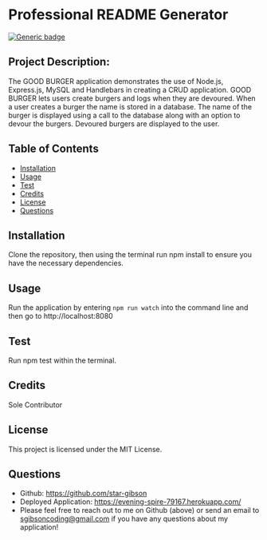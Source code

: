 
# Professional README Generator
[![Generic badge](https://img.shields.io/badge/License-MIT-blue.svg)](https://shields.io/)

## Project Description: 
The GOOD BURGER application demonstrates the use of Node.js, Express.js, MySQL and Handlebars in creating a CRUD application. GOOD BURGER lets users create burgers and logs when they are devoured. When a user creates a burger the name is stored in a database. The name of the burger is displayed using a call to the database along with an option to devour the burgers. Devoured burgers are displayed to the user.

## Table of Contents
  * [Installation](#installation)
  * [Usage](#usage)
  * [Test](#test)
  * [Credits](#credits)
  * [License](#license)
  * [Questions](#questions)

## Installation
Clone the repository, then using the terminal run npm install to ensure you have the necessary dependencies.

## Usage
Run the application by entering `npm run watch` into the command line and then go to http://localhost:8080

## Test
Run npm test within the terminal.

## Credits
Sole Contributor

## License
This project is licensed under the MIT License.

## Questions
  * Github: https://github.com/star-gibson
  * Deployed Application: https://evening-spire-79167.herokuapp.com/ 
  * Please feel free to reach out to me on Github (above) or send an email to sgibsoncoding@gmail.com if you have any questions about my application!
